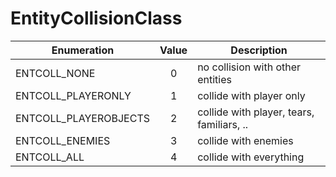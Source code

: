 # EntityCollisionClass

|Enumeration|Value|Description|
|-----------|:---:|-----------|
|ENTCOLL_NONE|0|no collision with other entities|
|ENTCOLL_PLAYERONLY|1|collide with player only|
|ENTCOLL_PLAYEROBJECTS|2|collide with player, tears, familiars, ..|
|ENTCOLL_ENEMIES|3|collide with enemies|
|ENTCOLL_ALL|4|collide with everything|
